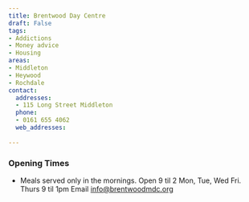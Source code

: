 ```yaml
---
title: Brentwood Day Centre
draft: False
tags:
- Addictions
- Money advice
- Housing
areas:
- Middleton
- Heywood
- Rochdale
contact:
  addresses:
  - 115 Long Street Middleton
  phone:
  - 0161 655 4062
  web_addresses:
  
---
```


### Opening Times
* Meals served only in the mornings.
Open 9 til 2 Mon, Tue, Wed Fri.   
Thurs  9 til 1pm
Email   info@brentwoodmdc.org


